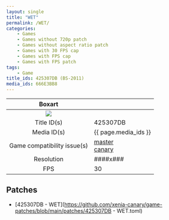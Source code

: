 ```yaml
---
layout: single
title: "WET"
permalink: /WET/
categories:
    - Games
    - Games without 720p patch
    - Games without aspect ratio patch
    - Games with 30 FPS cap
    - Games with FPS cap
    - Games with FPS patch
tags:
    - Game
title_ids: 425307DB (BS-2011)
media_ids: 666E3BB8
---
```


| Boxart                      |                                                                            |
| :----:                      | :-                                                                         |
| ![](https://download-ssl.xbox.com/content/images/66acd000-77fe-1000-9115-d802425307db/1033/boxartlg.jpg) |
| Title ID(s)                 | 425307DB                                                                   |
| Media ID(s)                 | {{ page.media_ids }}                                                        |
| Game compatibility issue(s) | [master](https://github.com/xenia-project/game-compatibility/issues/)<br>[canary](https://github.com/xenia-canary/game-compatibility/issues/) |
| Resolution                  | ####x###                                                                   |
| FPS                         | 30                                                                         |

## Patches
* [425307DB - WET](https://github.com/xenia-canary/game-patches/blob/main/patches/425307DB - WET.toml)

<!--This page was generated by a script. You can remove this comment once the page is verified to be free of mistakes.-->
